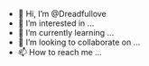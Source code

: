 - 👋 Hi, I’m @Dreadfullove
- 👀 I’m interested in ...
- 🌱 I’m currently learning ...
- 💞️ I’m looking to collaborate on ...
- 📫 How to reach me ...

<!---
Dreadfullove/Dreadfullove is a ✨ special ✨ repository because its `README.md` (this file) appears on your GitHub profile.
You can click the Preview link to take a look at your changes.
--->
